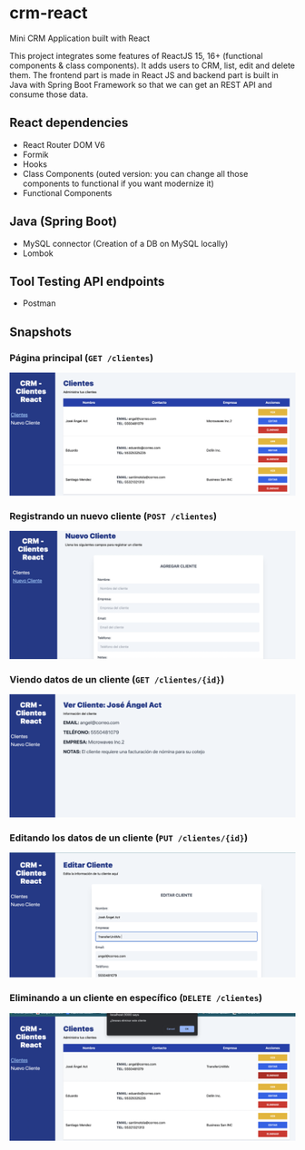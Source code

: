 # crm-react
Mini CRM Application built with React

This project integrates some features of ReactJS 15, 16+ (functional components & class components). It adds users to CRM, list, edit and delete them. The frontend part is made in React JS and backend part is built in Java with Spring Boot Framework so that we can get an REST API and consume those data.

## React dependencies

* React Router DOM V6
* Formik
* Hooks
* Class Components (outed version: you can change all those components to functional if you want modernize it)
* Functional Components

## Java (Spring Boot)

* MySQL connector (Creation of a DB on MySQL locally)
* Lombok

## Tool Testing API endpoints

* Postman

## Snapshots

### Página principal (`GET /clientes`)

![Home page](https://github.com/angellox/crm-react/blob/main/Demo1.png)

### Registrando un nuevo cliente (`POST /clientes`)

![Registrando un nuevo usuario o cliente](https://github.com/angellox/crm-react/blob/main/Demo5.png)

### Viendo datos de un cliente (`GET /clientes/{id}`)

![Viendo datos de un cliente en específico](https://github.com/angellox/crm-react/blob/main/Demo2.png)

### Editando los datos de un cliente (`PUT /clientes/{id}`)

![Editando los datos de un cliente existente](https://github.com/angellox/crm-react/blob/main/Demo3.png)

### Eliminando a un cliente en específico (`DELETE /clientes`)

![Eliminando a un cliente de la lista y db](https://github.com/angellox/crm-react/blob/main/Demo4.png)
